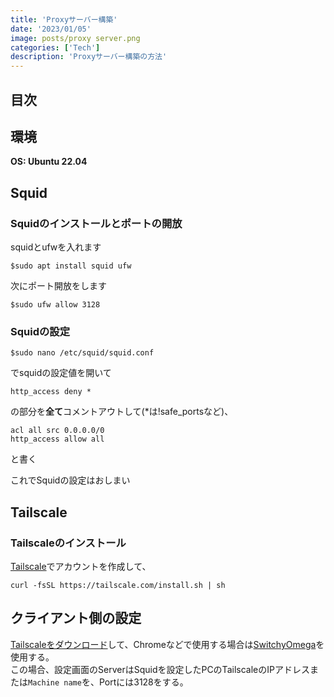 ```yaml
---
title: 'Proxyサーバー構築'
date: '2023/01/05'
image: posts/proxy server.png
categories: ['Tech']
description: 'Proxyサーバー構築の方法'
---
```


## 目次

## 環境
**OS: Ubuntu 22.04**

## Squid
### Squidのインストールとポートの開放
squidとufwを入れます
```
$sudo apt install squid ufw
```
次にポート開放をします
```
$sudo ufw allow 3128 
```

### Squidの設定
```
$sudo nano /etc/squid/squid.conf
```
でsquidの設定値を開いて
```
http_access deny *
```
の部分を**全て**コメントアウトして(*は!safe_portsなど)、
```
acl all src 0.0.0.0/0
http_access allow all
```
と書く

これでSquidの設定はおしまい

## Tailscale
### Tailscaleのインストール
[Tailscale](https://login.tailscale.com)でアカウントを作成して、
```
curl -fsSL https://tailscale.com/install.sh | sh
```

## クライアント側の設定
[Tailscaleをダウンロード](https://tailscale.com/download/)して、Chromeなどで使用する場合は[SwitchyOmega](https://chrome.google.com/webstore/detail/proxy-switchyomega/padekgcemlokbadohgkifijomclgjgif)を使用する。</br>
この場合、設定画面のServerはSquidを設定したPCのTailscaleのIPアドレスまたは`Machine name`を、Portには3128をする。